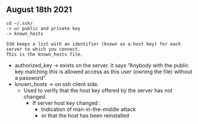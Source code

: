 ## August 18th 2021

    cd ~/.ssh/
    -> ur public and private key
    -> known_hosts

    SSH keeps a list with an identifier (known as a host key) for each server to which you connect. 
    This is the known_hosts file.

* authorized_key -> exists on the server. It says “Anybody with the public key matching *this* is allowed access as this user (owning the file) without a password”.
* known_hosts -> on ssh client side. 
  * Used to verify that the host key offered by the server has not changed.
    * If server host key changed : 
      * Indication of man-in-the-middle attack
      * or that the host has been reinstalled
      